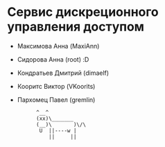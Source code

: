 # Сервис дискреционного управления доступом

- Максимова Анна (MaxiAnn)
- Сидорова  Анна (root) :D
- Кондратьев Дмитрий (dimaelf)
- Кооритс Виктор (VKoorits)
- Пархомец Павел (gremlin)

            ^__^
            (xx)\_______
            (__)\       )\/\
             U  ||----w |
                ||     ||
